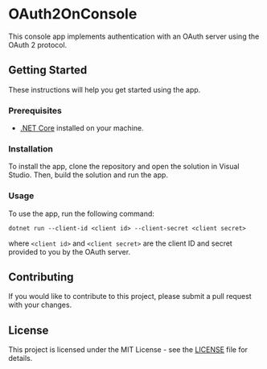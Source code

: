 # OAuth2OnConsole

This console app implements authentication with an OAuth server using the OAuth 2 protocol.

Getting Started
---------------

These instructions will help you get started using the app.

### Prerequisites

-   [.NET Core](https://dotnet.microsoft.com/download) installed on your machine.

### Installation

To install the app, clone the repository and open the solution in Visual Studio. Then, build the solution and run the app.

### Usage

To use the app, run the following command:


`dotnet run --client-id <client id> --client-secret <client secret>`

where `<client id>` and `<client secret>` are the client ID and secret provided to you by the OAuth server.

Contributing
------------

If you would like to contribute to this project, please submit a pull request with your changes.

License
-------

This project is licensed under the MIT License - see the [LICENSE](https://github.com/Gopichandar/OAuth2OnConsole/blob/main/LICENSE) file for details.
